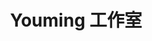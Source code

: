 ---
pageLayout: friends
title: Youming 工作室
description: 以个人喜好为指引，去创造那些令自己心驰神往的事物。
permalink: /friends/
list:
    -
      name: YOU MING 柚明 # 2023.2.1
      link: /notes/更多/工作室.html#you-ming-柚明
      avatar: /rc/ym-ys.png
      location: 中国
      organization: Youming 工作室
      desc: “在放弃之前，成功的可能性永远不会归零。”
      backgroundColor: rgba(130, 201, 30, 0.65)
      color: rgb(255, 255, 255, 0.8)
      nameColor: rgb(255, 255, 255, 0.9)
      socials:
        -
          icon: bilibili
          link: https://space.bilibili.com/1337092956
        -
          icon: github
          link: https://github.com/YOU-MING-6
groups:
  -
    title: 合作成员
    list:
      -
        name: 某团一笑 # 2023.7.22 21:14
        avatar: /rc/tx-2-ys.png
        location: 中国
        desc: “现在，让我们来看看答案。”
        backgroundColor: rgba(250, 82, 82, 0.65)
        color: rgb(255, 255, 255, 0.8)
        nameColor: rgb(255, 255, 255, 0.9)
        socials:
          -
            icon: bilibili
            link: https://space.bilibili.com/3493093632379150
      -
        name: Afly-dream # 2024.5.01 19:46
        avatar: /rc/tx-3-ys.png
        location: 中国
        desc: “有梦想，才能有希望。”
        backgroundColor: rgba(253, 126, 20, 0.65)
        color: rgb(255, 255, 255, 0.8)
        nameColor: rgb(255, 255, 255, 0.9)
        socials:
          -
            icon: bilibili
            link: https://space.bilibili.com/1364066451
          -
            icon: github
            link: https://github.com/Afly-dream
      -
        name: hite404 # 2025.4.27 18:24
        avatar: /rc/tx-4-ys.png
        location: 中国
        desc: “不忘初心，方得始终！”
        backgroundColor: rgba(121, 80, 242, 0.65)
        color: rgb(255, 255, 255, 0.8)
        nameColor: rgb(255, 255, 255, 0.9)
        socials:
          -
            icon: bilibili
            link: https://space.bilibili.com/277685481
          -
            icon: github
            link: https://github.com/hite4044

---